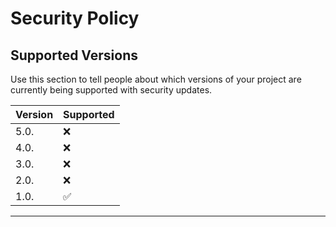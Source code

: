 # Security Policy

## Supported Versions

Use this section to tell people about which versions of your project are
currently being supported with security updates.

| Version | Supported          |
| ------- | ------------------ |
| 5.0.    | :x:                |
| 4.0.    | :x:                |
| 3.0.    | :x:                |
| 2.0.    | :x:                |
| 1.0.    | :white_check_mark: |
- - - - - - - - - - - - - - - - 
